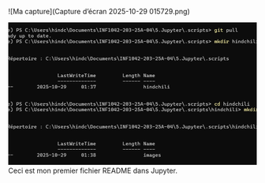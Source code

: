 
![Ma capture](Capture d’écran 2025-10-29 015729.png)

![Capture](capture.png)
Ceci est mon premier fichier README dans Jupyter.

